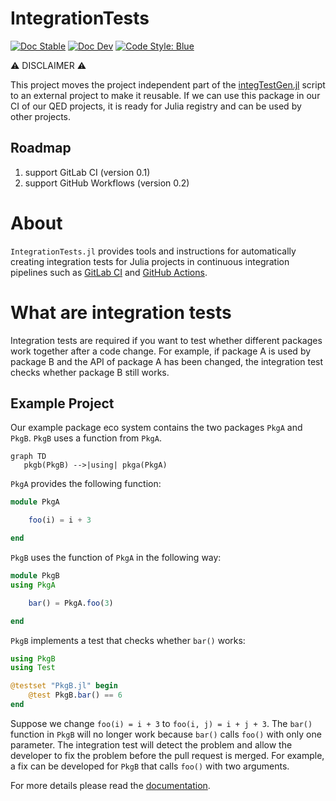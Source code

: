 # IntegrationTests

[![Doc Stable](https://img.shields.io/badge/docs-stable-blue.svg)](https://qedjl-project.github.io/IntegrationTests.jl/main)
[![Doc Dev](https://img.shields.io/badge/docs-dev-blue.svg)](https://qedjl-project.github.io/IntegrationTests.jl/dev)
[![Code Style: Blue](https://img.shields.io/badge/code%20style-blue-4495d1.svg)](https://github.com/invenia/BlueStyle)

⚠️ DISCLAIMER ⚠️

This project moves the project independent part of the [integTestGen.jl](https://github.com/QEDjl-project/QED.jl/tree/dev/.ci/integTestGen) script to an external project to make it reusable. If we can use this package in our CI of our QED projects, it is ready for Julia registry and can be used by other projects.

## Roadmap

1. support GitLab CI (version 0.1)
2. support GitHub Workflows (version 0.2)

# About

`IntegrationTests.jl` provides tools and instructions for automatically creating integration tests for Julia projects in continuous integration pipelines such as [GitLab CI](https://docs.gitlab.com/ee/ci/) and [GitHub Actions](https://docs.github.com/en/actions).

# What are integration tests

Integration tests are required if you want to test whether different packages work together after a code change. For example, if package A is used by package B and the API of package A has been changed, the integration test checks whether package B still works.

## Example Project

Our example package eco system contains the two packages `PkgA` and `PkgB`. `PkgB` uses a function from `PkgA`.

```mermaid
graph TD
   pkgb(PkgB) -->|using| pkga(PkgA)
```

`PkgA` provides the following function:

```julia
module PkgA

    foo(i) = i + 3

end
```

`PkgB` uses the function of `PkgA` in the following way:

```julia
module PkgB
using PkgA

    bar() = PkgA.foo(3)

end
```

`PkgB` implements a test that checks whether `bar()` works:

```julia
using PkgB
using Test

@testset "PkgB.jl" begin
    @test PkgB.bar() == 6
end
```

Suppose we change `foo(i) = i + 3` to `foo(i, j) = i + j + 3`. The `bar()` function in `PkgB` will no longer work because `bar()` calls `foo()` with only one parameter. The integration test will detect the problem and allow the developer to fix the problem before the pull request is merged. For example, a fix can be developed for `PkgB` that calls `foo()` with two arguments.

For more details please read the [documentation](https://qedjl-project.github.io/IntegrationTests.jl/main).
